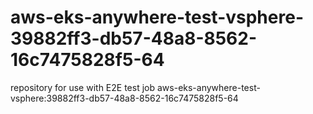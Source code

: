 # aws-eks-anywhere-test-vsphere-39882ff3-db57-48a8-8562-16c7475828f5-64
repository for use with E2E test job aws-eks-anywhere-test-vsphere:39882ff3-db57-48a8-8562-16c7475828f5-64

